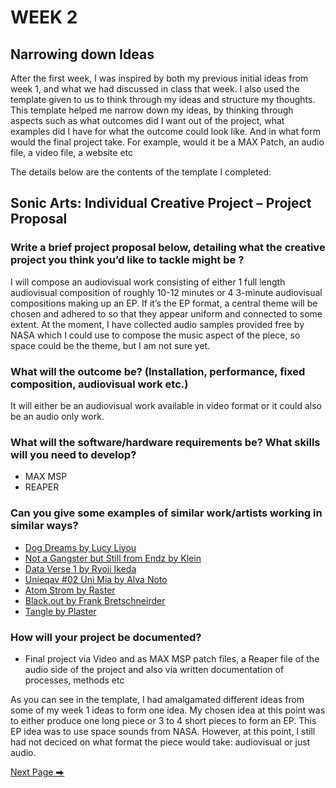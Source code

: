# WEEK 2
## Narrowing down Ideas

After the first week, I was inspired by both my previous initial ideas from week 1, and what we had discussed in class that week. I also used the template given to us to think through my ideas and structure my thoughts. This template helped me narrow down my ideas, by thinking through aspects such as what outcomes did I want out of the project, what examples did I have for what the outcome could look like. And in what form would the final project take. For example, would it be a MAX Patch, an audio file, a video file, a website etc 

The details below are the contents of the template I completed:

## Sonic Arts: Individual Creative Project – Project Proposal

### Write a brief project proposal below, detailing what the creative project you think you’d like to tackle might be ?
   
I will compose an audiovisual work consisting of either 1 full length audiovisual composition of roughly 10-12 minutes or 4 3-minute audiovisual compositions making up an EP.  If it’s the EP format, a central theme will be chosen and adhered to so that they appear uniform and connected to some extent.  At the moment, I have collected audio samples provided free by NASA which I could use to compose the music aspect of the piece, so space could be the theme, but I am not sure yet.

 ### What will the outcome be?  (Installation, performance, fixed composition, audiovisual work etc.)
   
It will either be an audiovisual work available in video format or it could also be an audio only work. 

 ### What will the software/hardware requirements be?  What skills will you need to develop?
   
- MAX MSP 
- REAPER 

### Can you give some examples of similar work/artists working in similar ways?
   
- [Dog Dreams by Lucy Liyou](https://www.youtube.com/watch?v=3mHxW46Hgr4&list=OLAK5uy_k4LFDBnV6X9Oj0nJfjOaVtkjvVbRbzS78&ab_channel=LucyLiyou-Topic)
- [Not a Gangster but Still from Endz by Klein](https://www.youtube.com/watch?v=198pMivrpPY&ab_channel=Klein-Topic)
- [Data Verse 1 by Ryoji Ikeda](https://www.youtube.com/watch?v=S-vSFDZGfF4&ab_channel=akiraburiburi)
- [Unieqav #02 Uni Mia by Alva Noto](https://www.youtube.com/watch?v=--mL1-6wxBQ&list=RDEM4tzZIgd_sXWA_3KR3P_PMA&start_radio=1&ab_channel=AlvaNoto)
- [Atom Strom by Raster](https://www.youtube.com/watch?v=RpAl3ih5BmA&list=RDEMCC0fZm5qRrK3AaFTRNHhIQ&index=10&ab_channel=raster)
- [Black.out by Frank Bretschneirder ](https://www.youtube.com/watch?v=fplJyKfGc3o&list=RDEMCC0fZm5qRrK3AaFTRNHhIQ&index=15&ab_channel=raster)
- [Tangle by Plaster](https://www.youtube.com/watch?v=AGBHKMFkHnk&list=RDEMCC0fZm5qRrK3AaFTRNHhIQ&index=37&ab_channel=%5Baudioreact%E2%80%A2lab%5D)

### How will your project be documented?
    
- Final project via Video and as MAX MSP patch files, a Reaper file of the audio side of the project and also via written documentation of processes, methods etc
   
As you can see in the template, I had amalgamated different ideas from some of my week 1 ideas to form one idea. My chosen idea at this point was to either produce one long piece or 3 to 4 short pieces to form an EP. This EP idea was to use space sounds from NASA. However, at this point, I still had not deciced on what format the piece would take: audiovisual or just audio. 

  [Next Page ⮕](https://2504822k.github.io/mysonicartsdocumentation.io/Week3.html)
